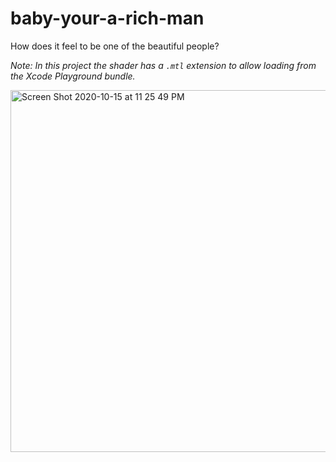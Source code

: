 # baby-your-a-rich-man
How does it feel to be one of the beautiful people?

_Note: In this project the shader has a `.mtl` extension to allow loading from the Xcode Playground bundle._

<img width="579" alt="Screen Shot 2020-10-15 at 11 25 49 PM" src="https://user-images.githubusercontent.com/641197/96295061-28e2c180-0fa2-11eb-8842-ea4eb784337f.png">
